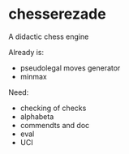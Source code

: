 # chesserezade
A didactic chess engine

Already is:
- pseudolegal moves generator
- minmax

Need:
- checking of checks
- alphabeta
- commendts and doc
- eval
- UCI
